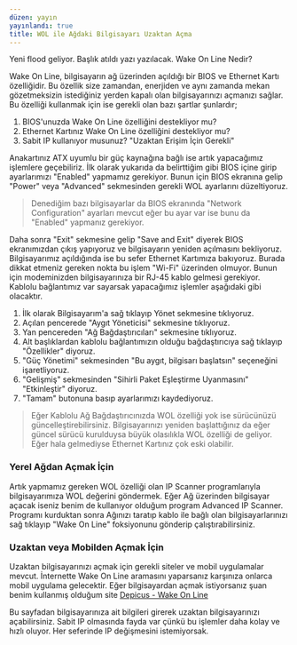 ```yaml
---
düzen: yayın
yayınlandı: true
title: WOL ile Ağdaki Bilgisayarı Uzaktan Açma
---
```

Yeni flood geliyor. Başlık atıldı yazı yazılacak.
Wake On Line Nedir?

Wake On Line, bilgisayarın ağ üzerinden açıldığı bir BIOS ve Ethernet Kartı özelliğidir. Bu özellik size zamandan, enerjiden ve aynı zamanda mekan gözetmeksizin istediğiniz yerden kapalı olan bilgisayarınızı açmanızı sağlar. Bu özelliği kullanmak için ise gerekli olan bazı şartlar şunlardır;

1. BIOS'unuzda Wake On Line özelliğini destekliyor mu?
2. Ethernet Kartınız Wake On Line özelliğini destekliyor mu?
3. Sabit IP kullanıyor musunuz? "Uzaktan Erişim İçin Gerekli"

Anakartınız ATX uyumlu bir güç kaynağına bağlı ise artık yapacağımız işlemlere geçebiliriz. İlk olarak yukarıda da belirttiğim gibi BIOS içine girip ayarlarımızı "Enabled" yapmamız gerekiyor. Bunun için BIOS ekranına gelip "Power" veya "Advanced" sekmesinden gerekli WOL ayarlarını düzeltiyoruz.

> Denediğim bazı bilgisayarlar da BIOS ekranında "Network Configuration" ayarları mevcut eğer bu ayar var ise bunu da "Enabled" yapmanız gerekiyor.

Daha sonra "Exit" sekmesine gelip "Save and Exit" diyerek BIOS ekranımızdan çıkış yapıyoruz ve bilgisayarın yeniden açılmasını bekliyoruz. Bilgisayarımız açıldığında ise bu sefer Ethernet Kartımıza bakıyoruz. Burada dikkat etmeniz gereken nokta bu işlem "Wi-Fi" üzerinden olmuyor. Bunun için modeminizden bilgisayarınıza bir RJ-45 kablo gelmesi gerekiyor. Kablolu bağlantımız var sayarsak yapacağımız işlemler aşağıdaki gibi olacaktır.

1. İlk olarak Bilgisayarım'a sağ tıklayıp Yönet sekmesine tıklıyoruz.
2. Açılan pencerede "Aygıt Yöneticisi" sekmesine tıklıyoruz.
3. Yan pencereden "Ağ Bağdaştırıcıları" sekmesine tıklıyoruz.
4. Alt başlıklardan kablolu bağlantımızın olduğu bağdaştırıcıya sağ tıklayıp "Özellikler" diyoruz.
5. "Güç Yönetimi" sekmesinden "Bu aygıt, bilgisarı başlatsın" seçeneğini işaretliyoruz.
6. "Gelişmiş" sekmesinden "Sihirli Paket Eşleştirme Uyanmasını" "Etkinleştir" diyoruz.
7. "Tamam" butonuna basıp ayarlarımızı kaydediyoruz.

> Eğer Kablolu Ağ Bağdaştırıcınızda WOL özelliği yok ise sürücünüzü güncelleştirebilirsiniz. Bilgisayarınızı yeniden başlattığınız da eğer güncel sürücü kurulduysa büyük olasılıkla WOL özelliği de geliyor. Eğer hala gelmediyse Ethernet Kartınız çok eski olabilir.

### Yerel Ağdan Açmak İçin

Artık yapmamız gereken WOL özelliği olan IP Scanner programlarıyla bilgisayarımıza WOL değerini göndermek. Eğer Ağ üzerinden bilgisayar açacak iseniz benim de kullanıyor olduğum program Advanced IP Scanner. Programı kurduktan sonra Ağınızı taratıp kablo ile bağlı olan bilgisayarlarınızı sağ tıklayıp "Wake On Line" foksiyonunu gönderip çalıştırabilirsiniz.

### Uzaktan veya Mobilden Açmak İçin

Uzaktan bilgisayarınızı açmak için gerekli siteler ve mobil uygulamalar mevcut. İnternette Wake On Line aramasını yaparsanız karşınıza onlarca mobil uygulama gelecektir. Eğer bilgisayardan açmak istiyorsanız şuan benim kullanmış olduğum site [Depicus - Wake On Line](https://www.depicus.com/wake-on-lan/woli "WOL") 

Bu sayfadan bilgisayarınıza ait bilgileri girerek uzaktan bilgisayarınızı açabilirsiniz. Sabit IP olmasında fayda var çünkü bu işlemler daha kolay ve hızlı oluyor. Her seferinde IP değişmesini istemiyorsak.


